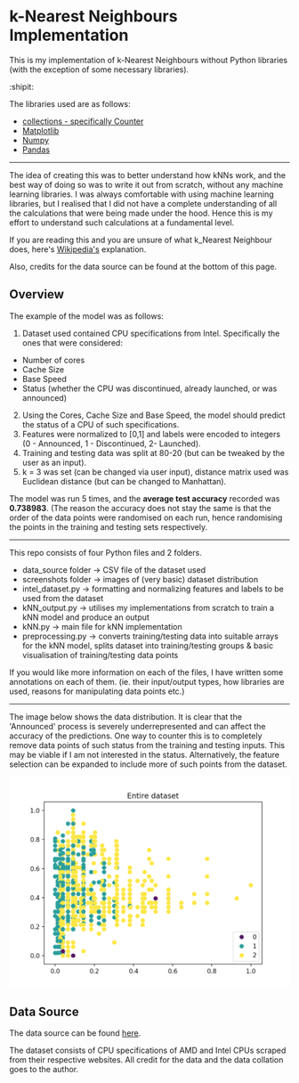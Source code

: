 # k-Nearest Neighbours Implementation

This is my implementation of k-Nearest Neighbours without Python libraries (with the exception of some necessary libraries). 

:shipit:

The libraries used are as follows:
- [collections - specifically Counter](https://docs.python.org/3/library/collections.html#collections.Counter)
- [Matplotlib](https://matplotlib.org/)
- [Numpy](https://numpy.org/)
- [Pandas](https://pandas.pydata.org/)


---

The idea of creating this was to better understand how kNNs work, and the best way of doing so was to write it out from scratch, without any machine learning libraries. I was always comfortable with using machine learning libraries, but I realised that I did not have a complete understanding of all the calculations that were being made under the hood. Hence this is my effort to understand such calculations at a fundamental level.

If you are reading this and you are unsure of what k_Nearest Neighbour does, here's <a href="https://en.wikipedia.org/wiki/K-nearest_neighbors_algorithm">Wikipedia's</a> explanation.

Also, credits for the data source can be found at the bottom of this page.

## Overview

The example of the model was as follows:

1. Dataset used contained CPU specifications from Intel. Specifically the ones that were considered:

  - Number of cores
  - Cache Size
  - Base Speed
  - Status (whether the CPU was discontinued, already launched, or was announced)

2. Using the Cores, Cache Size and Base Speed, the model should predict the status of a CPU of such specifications.
3. Features were normalized to [0,1] and labels were encoded to integers (0 - Announced, 1 - Discontinued, 2- Launched).
4. Training and testing data was split at 80-20 (but can be tweaked by the user as an input).
5. k = 3 was set (can be changed via user input), distance matrix used was Euclidean distance (but can be changed to            Manhattan).

The model was run 5 times, and the <b>average test accuracy</b> recorded was <b>0.738983</b>. (The reason the accuracy does not stay the same is that the order of the data points were randomised on each run, hence randomising the points in the training and testing sets respectively.

---

This repo consists of four Python files and 2 folders.

- data_source folder -> CSV file of the dataset used
- screenshots folder -> images of (very basic) dataset distribution 
- intel_dataset.py -> formatting and normalizing features and labels to be used from the dataset
- kNN_output.py -> utilises my implementations from scratch to train a kNN model and produce an output
- kNN.py -> main file for kNN implementation
- preprocessing.py -> converts training/testing data into suitable arrays for the kNN model, splits dataset into training/testing groups & basic visualisation of training/testing data points

If you would like more information on each of the files, I have written some annotations on each of them. (ie. their input/output types, how libraries are used, reasons for manipulating data points etc.)

---
The image below shows the data distribution. It is clear that the 'Announced' process is severely underrepresented and can affect the accuracy of the predictions. One way to counter this is to completely remove data points of such status from the training and testing inputs. This may be viable if I am not interested in the status. Alternatively, the feature selection can be expanded to include more of such points from the dataset.

![image](./screenshots/cache_size_base_speed.png)

## Data Source

The data source can be found <a href="https://www.kaggle.com/ltcptgeneral/cpu-specifications/data">here</a>.

The dataset consists of CPU specifications of AMD and Intel CPUs scraped from their respective websites. All credit for the data and the data collation goes to the author.

